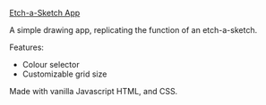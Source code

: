 [Etch-a-Sketch App](index.html "Etch-a-Sketch")

A simple drawing app, replicating the function of an etch-a-sketch.

Features:
- Colour selector
- Customizable grid size

Made with vanilla Javascript HTML, and CSS.
